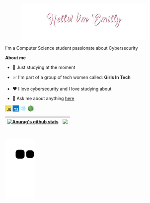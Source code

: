 <p align="center"><a href="https://anuraghazra.github.io"><img width="80%"  src="WhatsApp_Image_2023-06-15_at_14.54.11-removebg-preview.png" 
WhatsApp Image 2023-06-15 at 14.39.37.jpeg" /></a></p>


I'm a Computer Science student passionate about Cybersecurity

**About me**

- 💼 Just studying at the moment

- 📈 I'm part of a group of tech women called: **Girls In Tech**

- ❤️ I love cybersecurity and I love studying about

- 💬 Ask me about anything [here]([https://github.com/anuraghazra/anuraghazra/issues](https://web.whatsapp.com/))
   
<code><img height="20" alt="javascript" src="https://raw.githubusercontent.com/github/explore/80688e429a7d4ef2fca1e82350fe8e3517d3494d/topics/javascript/javascript.png"></code>
<code><img height="20" alt="typescript" src="https://raw.githubusercontent.com/github/explore/80688e429a7d4ef2fca1e82350fe8e3517d3494d/topics/typescript/typescript.png"></code>
<code><img height="20" alt="react" src="https://raw.githubusercontent.com/github/explore/80688e429a7d4ef2fca1e82350fe8e3517d3494d/topics/react/react.png"></code>
<code><img height="20" alt="nodejs" src="https://raw.githubusercontent.com/github/explore/80688e429a7d4ef2fca1e82350fe8e3517d3494d/topics/nodejs/nodejs.png"></code> 

 <a href="https://github.com/Emylamass/github-readme-stats"><img align="center" src="https://github-readme-stats.vercel.app/api?username=Emylamass&show_icons=true&include_all_commits=true&theme=moltack&hide_border=true" alt="Anurag's github stats" /></a> |<a href="https://github.com/Emylamass/github-readme-stats"><img align="center" src="https://github-readme-stats.vercel.app/api/top-langs/?username=Emylamass&layout=compact&theme=moltack&hide_border=true" /></a> 
| ------------- | ------------- |





  <br />

 
<div> 
  
  ![snake gif](https://github.com/Emylamass/Emylamass/blob/output/github-contribution-grid-snake.svg)
 
</div>
